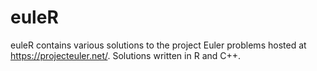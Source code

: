 # euleR

euleR contains various solutions to the project Euler problems hosted at https://projecteuler.net/. Solutions written in R and C++.
